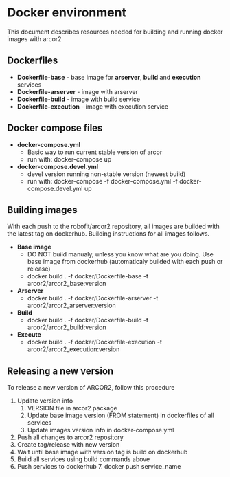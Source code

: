 # Docker environment

This document describes resources needed for building and running docker images with arcor2

## Dockerfiles

 - **Dockerfile-base** - base image for **arserver**, **build** and **execution** services
 - **Dockerfile-arserver** - image with arserver
 - **Dockerfile-build** - image with build service
 - **Dockerfile-execution** - image with execution service

## Docker compose files

 - **docker-compose.yml** 
	 - Basic way to run current stable version of arcor
	 - run with: docker-compose up
 - **docker-compose.devel.yml**
	 - devel version running non-stable version (newest build)
	 - run with: docker-compose -f docker-compose.yml -f docker-compose.devel.yml up

## Building images
With each push to the robofit/arcor2 repository, all images are builded with the latest tag on dockerhub. Building instructions for all images follows. 

 - **Base image** 
	 - DO NOT build manualy, unless you know what are you doing. Use base image from dockerhub (automaticaly builded with each push or release)
	 - docker build . -f docker/Dockerfile-base -t arcor2/arcor2_base:version
 - **Arserver**
	 - docker build . -f docker/Dockerfile-arserver -t arcor2/arcor2_arserver:version
 - **Build**
	 - docker build . -f docker/Dockerfile-build -t arcor2/arcor2_build:version
 - **Execute**
	 - docker build . -f docker/Dockerfile-execution -t arcor2/arcor2_execution:version

## Releasing a new version
To release a new version of ARCOR2, follow this procedure

 1. Update version info
	 1. VERSION file in arcor2 package
	 2. Update base image version (FROM statement) in dockerfiles of all services
	 3. Update images version info in docker-compose.yml
 2. Push all changes to arcor2 repository
 3. Create tag/release with new version
 4. Wait until base image with version tag is build on dockerhub
 5. Build all services using build commands above
 6. Push services to dockerhub
	 7. docker push service_name
